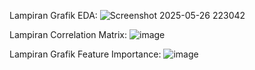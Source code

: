 Lampiran Grafik EDA:
![Screenshot 2025-05-26 223042](https://github.com/user-attachments/assets/13f6f57b-e23b-4ca4-9342-feccb2b68fec)

Lampiran Correlation Matrix:
![image](https://github.com/user-attachments/assets/f2bc62dd-e116-42c6-8245-8ab284a64263)

Lampiran Grafik Feature Importance:
![image](https://github.com/user-attachments/assets/8cb02cfd-f076-4558-8e77-7eafa7830107)